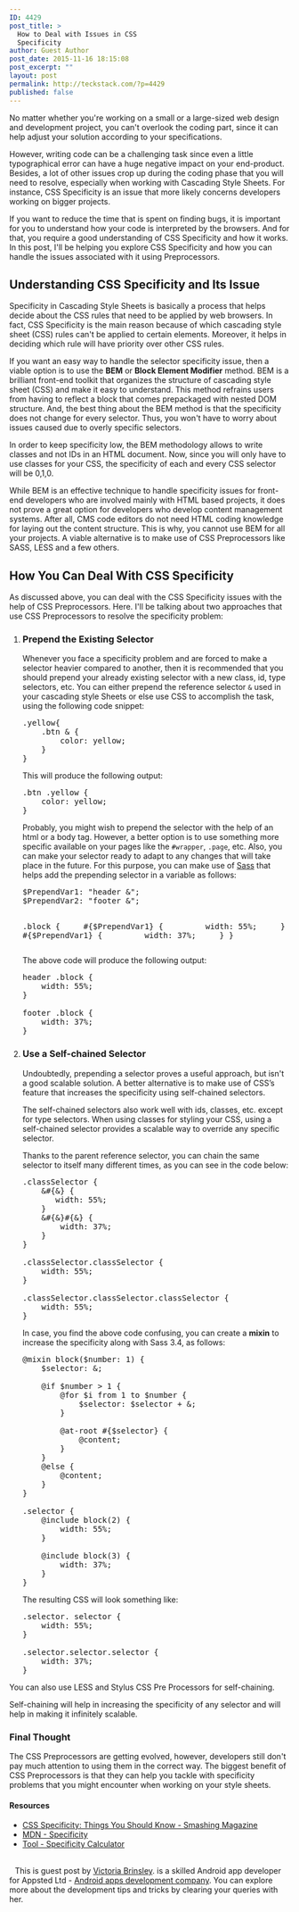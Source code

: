 ```yaml
---
ID: 4429
post_title: >
  How to Deal with Issues in CSS
  Specificity
author: Guest Author
post_date: 2015-11-16 18:15:08
post_excerpt: ""
layout: post
permalink: http://teckstack.com/?p=4429
published: false
---
```

No matter whether you're working on a small or a large-sized web design and development project, you can't overlook the coding part, since it can help adjust your solution according to your specifications.

However, writing code can be a challenging task since even a little typographical error can have a huge negative impact on your end-product. Besides, a lot of other issues crop up during the coding phase that you will need to resolve, especially when working with Cascading Style Sheets. For instance, CSS Specificity is an issue that more likely concerns developers working on bigger projects.

If you want to reduce the time that is spent on finding bugs, it is important for you to understand how your code is interpreted by the browsers. And for that, you require a good understanding of CSS Specificity and how it works. In this post, I'll be helping you explore CSS Specificity and how you can handle the issues associated with it using Preprocessors.
<h2>Understanding CSS Specificity and Its Issue</h2>
Specificity in Cascading Style Sheets is basically a process that helps decide about the CSS rules that need to be applied by web browsers. In fact, CSS Specificity is the main reason because of which cascading style sheet (CSS) rules can't be applied to certain elements. Moreover, it helps in deciding which rule will have priority over other CSS rules.

If you want an easy way to handle the selector specificity issue, then a viable option is to use the <strong>BEM</strong> or <strong>Block Element Modifier</strong> method. BEM is a brilliant front-end toolkit that organizes the structure of cascading style sheet (CSS) and make it easy to understand. This method refrains users from having to reflect a block that comes prepackaged with nested DOM structure. And, the best thing about the BEM method is that the specificity does not change for every selector. Thus, you won't have to worry about issues caused due to overly specific selectors.

In order to keep specificity low, the BEM methodology allows to write classes and not IDs in an HTML document. Now, since you will only have to use classes for your CSS, the specificity of each and every CSS selector will be 0,1,0.

While BEM is an effective technique to handle specificity issues for front-end developers who are involved mainly with HTML based projects, it does not prove a great option for developers who develop content management systems. After all, CMS code editors do not need HTML coding knowledge for laying out the content structure. This is why, you cannot use BEM for all your projects. A viable alternative is to make use of CSS Preprocessors like SASS, LESS and a few others.
<h2>How You Can Deal With CSS Specificity</h2>
As discussed above, you can deal with the CSS Specificity issues with the help of CSS Preprocessors. Here. I'll be talking about two approaches that use CSS Preprocessors to resolve the specificity problem:
<ol>
	<li>
<h3>Prepend the Existing Selector</h3>
Whenever you face a specificity problem and are forced to make a selector heavier compared to another, then it is recommended that you should prepend your already existing selector with a new class, id, type selectors, etc. You can either prepend the reference selector <code>&amp;</code> used in your cascading style Sheets or else use CSS to accomplish the task, using the following code snippet:
<pre>.yellow{
    .btn &amp; {
        color: yellow;
    }
}</pre>
This will produce the following output:
<pre>.btn .yellow {
    color: yellow;
}</pre>
Probably, you might wish to prepend the selector with the help of an html or a body tag. However, a better option is to use something more specific available on your pages like the <code>#wrapper</code>, <code>.page</code>, etc. Also, you can make your selector ready to adapt to any changes that will take place in the future. For this purpose, you can make use of <a href="http://teckstack.com/tag/sass">Sass</a> that helps add the prepending selector in a variable as follows:
<pre>$PrependVar1: "header &amp;";
$PrependVar2: "footer &amp;";

.block {
    #{$PrependVar1} {
        width: 55%;
    }
    #{$PrependVar1} {
        width: 37%;
    }
}
</pre>
The above code will produce the following output:
<pre>header .block {
    width: 55%;
}

footer .block {
    width: 37%;
}</pre>
</li>
	<li>
<h3>Use a Self-chained Selector</h3>
Undoubtedly, prepending a selector proves a useful approach, but isn't a good scalable solution. A better alternative is to make use of CSS’s feature that increases the specificity using self-chained selectors.

The self-chained selectors also work well with ids, classes, etc. except for type selectors. When using classes for styling your CSS, using a self-chained selector provides a scalable way to override any specific selector.

Thanks to the parent reference selector, you can chain the same selector to itself many different times, as you can see in the code below:
<pre>.classSelector {
    &amp;#{&amp;} {
       width: 55%;
    }
    &amp;#{&amp;}#{&amp;} {
        width: 37%;
    }
}

.classSelector.classSelector {
    width: 55%;
}

.classSelector.classSelector.classSelector {
    width: 55%;
}</pre>
In case, you find the above code confusing, you can create a <strong>mixin</strong> to increase the specificity along with Sass 3.4, as follows:
<pre>@mixin block($number: 1) {
    $selector: &amp;;

    @if $number &gt; 1 {
        @for $i from 1 to $number {
            $selector: $selector + &amp;;
        }

        @at-root #{$selector} {
            @content;
        }
    }
    @else {
        @content;
    }
}

.selector {
    @include block(2) {
        width: 55%;
    }

    @include block(3) {
        width: 37%;
    }
}</pre>
The resulting CSS will look something like:
<pre>.selector. selector {
    width: 55%;
}

.selector.selector.selector {
    width: 37%;
}</pre>
</li>
</ol>
You can also use LESS and Stylus CSS Pre Processors for self-chaining.

Self-chaining will help in increasing the specificity of any selector and will help in making it infinitely scalable.
<h3>Final Thought</h3>
The CSS Preprocessors are getting evolved, however, developers still don't pay much attention to using them in the correct way. The biggest benefit of CSS Preprocessors is that they can help you tackle with specificity problems that you might encounter when working on your style sheets.
<h4>Resources</h4>
<ul>
	<li><a href="http://www.smashingmagazine.com/2007/07/css-specificity-things-you-should-know/" target="_blank">CSS Specificity: Things You Should Know - Smashing Magazine</a></li>
	<li><a href="https://developer.mozilla.org/en-US/docs/Web/CSS/Specificity" target="_blank">MDN - Specificity</a></li>
	<li><a href="http://specificity.keegan.st/" target="_blank">Tool - Specificity Calculator</a></li>
</ul>
&nbsp;
<div class="panel panel-default">
<div class="panel-body"><img class="pull-left" style="margin-right: 10px; border-radius: 50em;" src="https://lh3.googleusercontent.com/-4v72j5cjOSE/AAAAAAAAAAI/AAAAAAAAACU/9bGCvpe-iVE/s90-c-k-no/photo.jpg" alt="" />This is guest post by <a href="mailto:victoria.appsted@gmail.com?subject=TeckStack.com (How to Deal with Specificity Issues in CSS)" target="_blank">Victoria Brinsley</a>. is a skilled Android app developer for Appsted Ltd - <a href="http://www.appsted.com/services/android-development" target="_blank">Android apps development company</a>. You can explore more about the development tips and tricks by clearing your queries with her.</div>
</div>